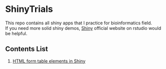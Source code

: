 # ShinyTrials

This repo contains all shiny apps that I practice for bioinformatics field.   
If you need more solid shiny demos, [Shiny](http://shiny.rstudio.com) official website on rstudio would be helpful.  

## Contents List
1. [HTML form table elements in Shiny]()